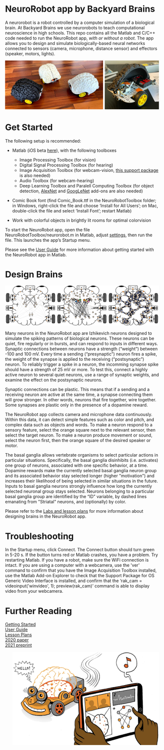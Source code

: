 # NeuroRobot app by Backyard Brains

A neurorobot is a robot controlled by a computer simulation of a biological brain. At Backyard Brains we use neurorobots to teach computational neuroscience in high schools. This repo contains all the Matlab and C/C++ code needed to run the NeuroRobot app, <i>with or without a robot</i>. The app allows you to design and simulate biologically-based neural networks connected to sensors (camera, microphone, distance sensor) and effectors (speaker, motors, lights).

<img src="https://github.com/BackyardBrains/NeuroRobot/blob/master/Gallery/robots.jpg">

# Get Started

The following setup is recommended:

- Matlab (iOS beta <a href="https://testflight.apple.com/join/N41wWHyJ">here</a>), with the following toolboxes
  - Image Processing Toolbox (for vision)
  - Digital Signal Processing Toolbox (for hearing)
  - Image Acquisition Toolbox (for webcam-vision, <a href="https://www.mathworks.com/matlabcentral/fileexchange/45183-image-acquisition-toolbox-support-package-for-os-generic-video-interface">this support package</a> is also needed)
  - Audio Toolbox (for webcam-hearing)
  - Deep Learning Toolbox and Paralell Computing Toolbox (for object detection, <a href="https://www.mathworks.com/help/deeplearning/ref/alexnet.html">AlexNet</a> and <a href="https://www.mathworks.com/help/deeplearning/ref/googlenet.html">GoogLeNet</a> add-ons are also needed)
  
 - Comic Book font (find Comic_Book.ttf in the NeuroRobotToolbox folder; in Windows, right-click the file and choose ‘Install for All Users’; on Mac, double-click the file and select ‘Install Font’; restart Matlab)
- Work with colorful objects in brightly lit rooms for optimal colorvision

To start the NeuroRobot app, open the file NeuroRobotToolbox/neurorobot.m in Matlab, adjust <a href="https://docs.google.com/document/d/1_fkM_ccYyojDcovjW_f6EnSZTBed_XkrHJNA_dRZvvg/edit#bookmark=kix.lcvfd1hyq9l0">settings</a>, then run the file. This launches the app’s Startup menu.

Please see the <a href='https://docs.google.com/document/d/1_fkM_ccYyojDcovjW_f6EnSZTBed_XkrHJNA_dRZvvg/edit?usp=sharing'>User Guide</a> for more information about getting started with the NeuroRobot app in Matlab.

# Design Brains

<img src="https://github.com/BackyardBrains/NeuroRobot/blob/master/Gallery/brains.jpg">

Many neurons in the NeuroRobot app are Izhikevich neurons designed to simulate the spiking patterns of biological neurons. These neurons can be quiet, fire regularly or in bursts, and can respond to inputs in different ways. Synaptic connections between neurons have a strength (“weight”) between -100 and 100 mV. Every time a sending (“presynaptic”) neuron fires a spike, the weight of the synapse is applied to the receiving (“postsynaptic”) neuron. To reliably trigger a spike in a neuron, the incomming synapse spike should have a strength of 25 mV or more. To test this, connect a highly active neuron to several quiet neurons, use a range of synaptic weights, and examine the effect on the postsynaptic neurons.

Synaptic connections can be plastic. This means that if a sending and a receiving neuron are active at the same time, a synapse connecting them will grow stronger. In other words, neurons that fire together, wire together. Some synapses are plastic only in the presence of a dopamine reward.

The NeuroRobot app collects camera and microphone data continuously. Within this data, it can detect simple features such as color and pitch, and complex data such as objects and words. To make a neuron respond to a sensory feature, select the orange square next to the relevant sensor, then select the target neuron. To make a neuron produce movement or sound, select the neuron first, then the orange square of the desired speaker or motor.

The basal ganglia allows vertebrate organisms to select particular actions in particular situations. Specifically, the basal ganglia disinhibits (i.e. activates) one group of neurons, associated with one specific behavior, at a time. Dopamine rewards make the currently selected basal ganglia neuron group and its associated behavior stay selected longer (higher "motivation") and increases their likelihood of being selected in similar situations in the future. Inputs to basal ganglia neurons strongly influence how long the currently selected neuronal group stays selected. Neurons belonging to a particular basal ganglia group are identified by the “ID” variable, by dashed lines emanating from "Striatal" neurons, and (optionally) by color.

Please refer to the <a href='https://docs.google.com/document/d/12S6izB7_oZGWIqypyMhO19rSjw4mqDFAkoiaXdZETu0/edit'>Labs and lesson plans</a> for more information about designing brains in the NeuroRobot app.

# Troubleshooting

In the Startup menu, click Connect. The Connect button should turn green in 5-20 s. If the button turns red or Matlab crashes, you have a problem. Try restarting Matlab. If you have a robot, make sure the WiFi connection is intact. If you are using a computer with a webcamera, use the 'ver' command to confirm that you have the Image Acquisition Toolbox installed, use the Matlab Add-on Explorer to check that the Support Package for OS Generic Video Interface is installed, and confirm that the ‘rak_cam = videoinput('winvideo', 1); preview(rak_cam)’ command is able to display video from your webcamera.

# Further Reading

<a href='https://docs.google.com/document/d/1b5HgD9d82KC8z9hfcgQHWrUDYCCN7OzVl709PtECsSI/edit'>Getting Started</a><br>
<a href='https://docs.google.com/document/d/1_fkM_ccYyojDcovjW_f6EnSZTBed_XkrHJNA_dRZvvg/edit?usp=sharing'>User Guide</a><br>
<a href='https://docs.google.com/document/d/12S6izB7_oZGWIqypyMhO19rSjw4mqDFAkoiaXdZETu0/edit?usp=sharing'>Lesson Plans</a><br>
<a href='https://www.frontiersin.org/articles/10.3389/fnbot.2020.00006/full'>2020 paper</a><br>
<a href='https://www.biorxiv.org/content/10.1101/2021.04.01.438071v2'>2021 preprint</a><br>

<img src="https://github.com/BackyardBrains/NeuroRobot/blob/master/Gallery/logo.jpg" width="480" align="right">
